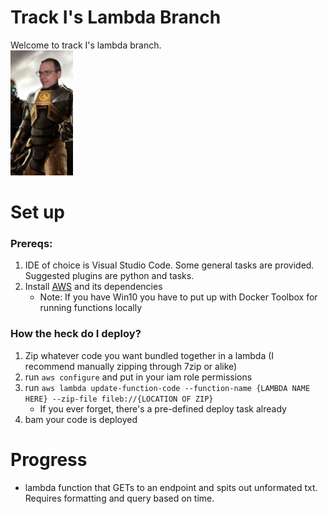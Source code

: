 # Track I's Lambda Branch

Welcome to track I's lambda branch. 
<br>
<img src="Freeman-fischer.png" width="100" height="200">


# Set up
### Prereqs:

1. IDE of choice is Visual Studio Code. Some general tasks are provided. Suggested plugins are python and tasks.
2. Install [AWS](https://docs.aws.amazon.com/cli/latest/userguide/install-cliv1.html) and its dependencies 
    * Note: If you have Win10 you have to put up with Docker Toolbox for running functions locally
   
### How the heck do I deploy?
   1. Zip whatever code you want bundled together in a lambda (I recommend manually zipping through 7zip or alike)
   2. run `aws configure` and put in your iam role permissions
   3. run `aws lambda update-function-code --function-name {LAMBDA NAME HERE} --zip-file fileb://{LOCATION OF ZIP}`
      * If you ever forget, there's a pre-defined deploy task already 
   4. bam your code is deployed

# Progress
* lambda function that GETs to an endpoint and spits out unformated txt. Requires formatting and query based on time.

